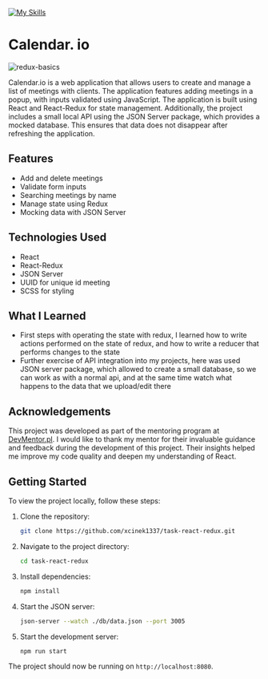 [![My Skills](https://skillicons.dev/icons?i=redux,react)](https://skillicons.dev)
# Calendar. io

![redux-basics](https://github.com/xcinek1337/task-react-redux/assets/125750465/db9dfdd4-7d05-4f11-9d30-cf4303ec9961)

Calendar.io is a web application that allows users to create and manage a list of meetings with clients. The application features adding meetings in a popup, with inputs validated using JavaScript. The application is built using React and React-Redux for state management. Additionally, the project includes a small local API using the JSON Server package, which provides a mocked database. This ensures that data does not disappear after refreshing the application.


## Features 

- Add and delete meetings
- Validate form inputs
- Searching meetings by name
- Manage state using Redux
- Mocking data with JSON Server

## Technologies Used

- React
- React-Redux
- JSON Server
- UUID for unique id meeting
- SCSS for styling


## What I Learned

- First steps with operating the state with redux, I learned how to write actions performed on the state of redux, and how to write a reducer that performs changes to the state
- Further exercise of API integration into my projects, here was used JSON server package, which allowed to create a small database, so we can work as with a normal api, and at the same time watch what happens to the data that we upload/edit there

## Acknowledgements

This project was developed as part of the mentoring program at [DevMentor.pl](https://devmentor.pl). I would like to thank my mentor for their invaluable guidance and feedback during the development of this project. Their insights helped me improve my code quality and deepen my understanding of React.

## Getting Started

To view the project locally, follow these steps:

1. Clone the repository:
    ```sh
    git clone https://github.com/xcinek1337/task-react-redux.git
    ```
2. Navigate to the project directory:
    ```sh
    cd task-react-redux
    ```
3. Install dependencies:
    ```sh
    npm install
    ```
4. Start the JSON server:
    ```sh
    json-server --watch ./db/data.json --port 3005
    ```
4. Start the development server:
    ```sh
    npm run start
    ```

The project should now be running on `http://localhost:8080`.
